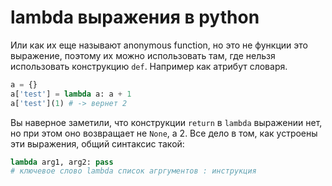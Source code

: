 # lambda выражения в python
Или как их еще называют anonymous function, но это не функции это выражение,
поэтому их можно использовать там, где нельзя использовать конструкцию `def`.
Например как атрибут словаря.
```python
a = {}
a['test'] = lambda a: a + 1
a['test'](1) # -> вернет 2
```
Вы наверное заметили, что конструкции `return` в `lambda` выражении нет, но при этом оно возвращает не `None`, а 2. Все дело в том, как устроены эти выражения, общий синтаксис такой:
```python
lambda arg1, arg2: pass
# ключевое слово lambda список агргументов : инструкция  
```
